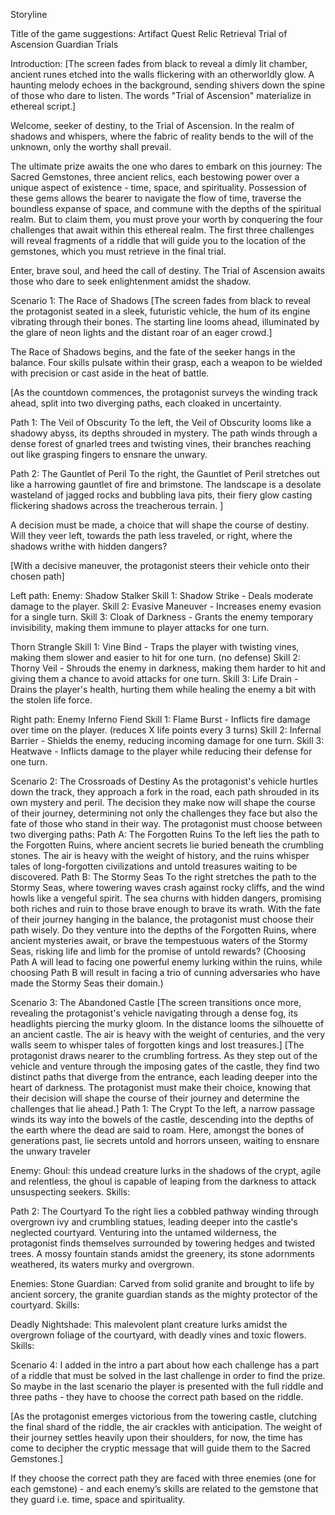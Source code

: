 Storyline

Title of the game suggestions:
Artifact Quest
Relic Retrieval
Trial of Ascension
Guardian Trials

Introduction:
[The screen fades from black to reveal a dimly lit chamber, ancient runes etched into the walls flickering with an otherworldly glow. A haunting melody echoes in the background, sending shivers down the spine of those who dare to listen. The words "Trial of Ascension" materialize in ethereal script.]

Welcome, seeker of destiny, to the Trial of Ascension. In the realm of shadows and whispers, where the fabric of reality bends to the will of the unknown, only the worthy shall prevail.

The ultimate prize awaits the one who dares to embark on this journey: The Sacred Gemstones, three ancient relics, each bestowing power over a unique aspect of existence - time, space, and spirituality. Possession of these gems allows the bearer to navigate the flow of time, traverse the boundless expanse of space, and commune with the depths of the spiritual realm. But to claim them, you must prove your worth by conquering the four challenges that await within this ethereal realm. The first three challenges will reveal fragments of a riddle that will guide you to the location of the gemstones, which you must retrieve in the final trial. 

Enter, brave soul, and heed the call of destiny. The Trial of Ascension awaits those who dare to seek enlightenment amidst the shadow.

Scenario 1: The Race of Shadows
[The screen fades from black to reveal the protagonist seated in a sleek, futuristic vehicle, the hum of its engine vibrating through their bones. The starting line looms ahead, illuminated by the glare of neon lights and the distant roar of an eager crowd.]

The Race of Shadows begins, and the fate of the seeker hangs in the balance. Four skills pulsate within their grasp, each a weapon to be wielded with precision or cast aside in the heat of battle.

[As the countdown commences, the protagonist surveys the winding track ahead, split into two diverging paths, each cloaked in uncertainty.

Path 1: The Veil of Obscurity
To the left, the Veil of Obscurity looms like a shadowy abyss, its depths shrouded in mystery. The path winds through a dense forest of gnarled trees and twisting vines, their branches reaching out like grasping fingers to ensnare the unwary.

Path 2: The Gauntlet of Peril
To the right, the Gauntlet of Peril stretches out like a harrowing gauntlet of fire and brimstone. The landscape is a desolate wasteland of jagged rocks and bubbling lava pits, their fiery glow casting flickering shadows across the treacherous terrain.
]

A decision must be made, a choice that will shape the course of destiny. Will they veer left, towards the path less traveled, or right, where the shadows writhe with hidden dangers?

[With a decisive maneuver, the protagonist steers their vehicle onto their chosen path]

Left path:
Enemy:
Shadow Stalker
Skill 1: Shadow Strike - Deals moderate damage to the player.
Skill 2: Evasive Maneuver - Increases enemy evasion for a single turn.
Skill 3: Cloak of Darkness - Grants the enemy temporary invisibility, making them immune to player attacks for one turn.

Thorn Strangle
Skill 1: Vine Bind - Traps the player with twisting vines, making them slower and easier to hit for one turn. (no defense)
Skill 2: Thorny Veil - Shrouds the enemy in darkness, making them harder to hit and giving them a chance to avoid attacks for one turn.
Skill 3: Life Drain - Drains the player's health, hurting them while healing the enemy a bit with the stolen life force.

Right path:
Enemy
Inferno Fiend
Skill 1: Flame Burst - Inflicts fire damage over time on the player. (reduces X life points every 3 turns)
Skill 2: Infernal Barrier - Shields the enemy, reducing incoming damage for one turn.
Skill 3: Heatwave - Inflicts damage to the player while reducing their defense for one turn.


Scenario 2: The Crossroads of Destiny
As the protagonist's vehicle hurtles down the track, they approach a fork in the road, each path shrouded in its own mystery and peril. The decision they make now will shape the course of their journey, determining not only the challenges they face but also the fate of those who stand in their way.
The protagonist must choose between two diverging paths:
Path A: The Forgotten Ruins
To the left lies the path to the Forgotten Ruins, where ancient secrets lie buried beneath the crumbling stones. The air is heavy with the weight of history, and the ruins whisper tales of long-forgotten civilizations and untold treasures waiting to be discovered.
Path B: The Stormy Seas
To the right stretches the path to the Stormy Seas, where towering waves crash against rocky cliffs, and the wind howls like a vengeful spirit. The sea churns with hidden dangers, promising both riches and ruin to those brave enough to brave its wrath.
With the fate of their journey hanging in the balance, the protagonist must choose their path wisely.
Do they venture into the depths of the Forgotten Ruins, where ancient mysteries await, or brave the tempestuous waters of the Stormy Seas, risking life and limb for the promise of untold rewards?
(Choosing Path A will lead to facing one powerful enemy lurking within the ruins, while choosing Path B will result in facing a trio of cunning adversaries who have made the Stormy Seas their domain.)

Scenario 3: The Abandoned Castle
[The screen transitions once more, revealing the protagonist's vehicle navigating through a dense fog, its headlights piercing the murky gloom. In the distance looms the silhouette of an ancient castle. The air is heavy with the weight of centuries, and the very walls seem to whisper tales of forgotten kings and lost treasures.]
[The protagonist draws nearer to the crumbling fortress. As they step out of the vehicle and venture through the imposing gates of the castle, they find two distinct paths that diverge from the entrance, each leading deeper into the heart of darkness. The protagonist must make their choice, knowing that their decision will shape the course of their journey and determine the challenges that lie ahead.]
Path 1: The Crypt
To the left, a narrow passage winds its way into the bowels of the castle, descending into the depths of the earth where the dead are said to roam. Here, amongst the bones of generations past, lie secrets untold and horrors unseen, waiting to ensnare the unwary traveler

Enemy:
Ghoul: this undead creature lurks in the shadows of the crypt, agile and relentless, the ghoul is capable of leaping from the darkness to attack unsuspecting seekers. Skills:



Path 2: The Courtyard
To the right lies a cobbled pathway winding through overgrown ivy and crumbling statues, leading deeper into the castle's neglected courtyard. Venturing into the untamed wilderness, the protagonist finds themselves surrounded by towering hedges and twisted trees. A mossy fountain stands amidst the greenery, its stone adornments weathered, its waters murky and overgrown.

Enemies:
Stone Guardian: Carved from solid granite and brought to life by ancient sorcery, the granite guardian stands as the mighty protector of the courtyard. Skills: 


Deadly Nightshade: This malevolent plant creature lurks amidst the overgrown foliage of the courtyard, with deadly vines and toxic flowers. Skills:


Scenario 4:
I added in the intro a part about how each challenge has a part of a riddle that must be solved in the last challenge in order to find the prize. So maybe in the last scenario the player is presented with the full riddle and three paths - they have to choose the correct path based on the riddle.

[As the protagonist emerges victorious from the towering castle, clutching the final shard of the riddle, the air crackles with anticipation. The weight of their journey settles heavily upon their shoulders, for now, the time has come to decipher the cryptic message that will guide them to the Sacred Gemstones.]

If they choose the correct path they are faced with three enemies (one for each gemstone) - and each enemy’s skills are related to the gemstone that they guard i.e. time, space and spirituality.
